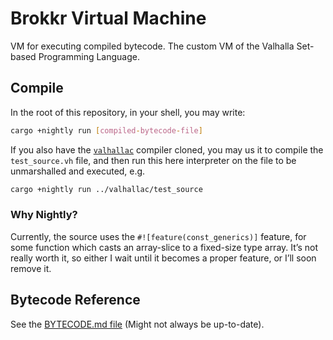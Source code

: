 # Brokkr Virtual Machine
VM for executing compiled bytecode.
The custom VM of the Valhalla Set-based Programming Language.

## Compile

In the root of this repository, in your shell, you may write:

```sh
cargo +nightly run [compiled-bytecode-file]
```

If you also have the [`valhallac`](https://github.com/valhalla-lang/valhallac) compiler cloned, you may us it to compile the `test_source.vh` file, and then run this here interpreter on the file to be unmarshalled and executed, e.g.

```sh
cargo +nightly run ../valhallac/test_source
```

### Why Nightly?

Currently, the source uses the `#![feature(const_generics)]` feature, for some function which casts an array-slice to a fixed-size type array.  It’s not really worth it, so either I wait until it becomes a proper feature, or I’ll soon remove it.

## Bytecode Reference

See the [BYTECODE.md file](BYTECODE.md) (Might not always be up-to-date).